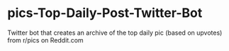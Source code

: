 # pics-Top-Daily-Post-Twitter-Bot
Twitter bot that creates an archive of the top daily pic (based on upvotes) from r/pics on Reddit.com
